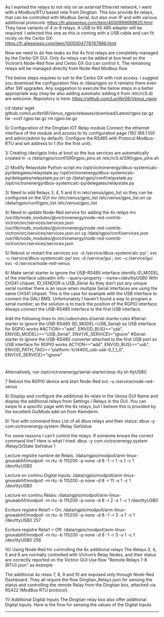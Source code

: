 As I wanted the relays to not rely on an external Ethernet network, I went with a Modbus/RTU based relai from Dingtian.
This box provide 8x relays, that can be controlled with Modbus Serial, but also over IP and with various additional protocols: https://fr.aliexpress.com/item/4000999069820.html They have variants of 4 or 8 relays.
A USB to RS 485 adapter will be required. I selected this one as this is coming with a USB cable and can fit nicely on the Cerbo GX: https://fr.aliexpress.com/item/1005004778767986.html

Now we need to do few teaks so the 4x first relays are completely managed by the Cerbo GX GUI.
Only 4x relays can be added at bus level so the Victron’s Node-Red flow and Cerbo GX Gui can control it.
The remaining relays will be managed directly from Node-Red Modbus flow


The below steps requires to ssh to the Cerbo GX with root access.
I suggest you download the configuration files in /data/rgpio so it remains there even after SW upgrades.
Any suggestion to execute the below steps in a better appropriate way (may be also adding automatic adding it from /etc/rcS.d) are welcome.
Repository is here:
https://github.com/Lucifer06/Venus_rgpio

cd /data/
wget github.com/Lucifer06/Venus_rgpio/releases/download/Latest/rgpio.tar.gz
tar -xvzf rgpio.tar.gz
rm rgpio.tar.gz

0/ Configuration of the Dingtian IOT Relay module
Connect the ethernet interface of the module and access to its configuration page (192.168.1.100 and admin/admin by default).
Configure the RS485 with Protocol Modbus-RTU and set address to 1 (for the first unit).

1/ Creating /dev/gpio links at boot so the bus services are automatically created 
ln -s /data/rgpio/conf/S90rgpio_pins.sh /etc/rcS.d/S90rgpio_pins.sh


2/ Modify Relaystate Python script
mv /opt/victronenergy/dbus-systemcalc-py/delegates/relaystate.py /opt/victronenergy/dbus-systemcalc-py/delegates/relaystate.py.ori
cp /data/rgpio/conf/relaystate.py /opt/victronenergy/dbus-systemcalc-py/delegates/relaystate.py


3/ Need to add Relays 3, 4, 5 and 6 in /etc/venus/gpio_list so they can be configured on the GUI
mv /etc/venus/gpio_list /etc/venus/gpio_list.ori
cp /data/rgpio/conf/gpio_list  /etc/venus/gpio_list


4/ Need to update Node-Red service for adding the 4x relays
mv /usr/lib/node_modules/@victronenergy/node-red-contrib-victron/src/services/services.json /usr/lib/node_modules/@victronenergy/node-red-contrib-victron/src/services/services.json.ori
cp /data/rgpio/conf/services.json /usr/lib/node_modules/@victronenergy/node-red-contrib-victron/src/services/services.json


5/ Reboot or restart the services
svc -d /service/dbus-systemcalc-py/ ; svc -u /service/dbus-systemcalc-py/
svc -d /service/gui ; svc -u /service/gui
svc -d /service/node-red-venus


6/ Make serial-starter to ignore the USB-RS485 interface
identify ID_MODEL of the interface
udevadm info --query=property --name=/dev/ttyUSB0
With CH341 chipset, ID_VENDOR is USB_Serial
As they don’t put any unique serial number there is an issue when multiple Serial interfaces are using the same CH341 chipset.
This is the case for example with the USB interface to connect the DALI BMS.
Unfortunately I haven’t found a way to program a serial number, so the solution is to track the position of the RGPIO interface:
Always connect the USB-RS485 interface to the first USB interface.

Add the following lines to /etc/udev/rules.d/serial-starter.rules
#Serial-starter to ignore the USB-RS485 (ID_MODEL=USB_Serial) so USB interface for RGPIO works
#ACTION=="add", ENV{ID_BUS}=="usb", ENV{ID_MODEL}=="USB_Serial", ENV{VE_SERVICE}="ignore"
#Serial-starter to ignore the USB-RS485 converter attached to the first USB port so USB interface for RGPIO works
ACTION=="add", ENV{ID_BUS}=="usb", ENV{ID_PATH_TAG}=="platform-1c14400_usb-usb-0_1_1_0", ENV{VE_SERVICE}="ignore"
#

Alternatively, run
/opt/victronenergy/serial-starter/stop-tty.sh ttyUSB0


7 Reboot the RGPIO device and start Node-Red
svc -u /service/node-red-venus


8/ Display and configure the additional 4x relais in the Venus GUI
Name and display the additional relays from Settings / Relays in the GUI.
You can swipe to a specific page with the 6x relays, but I believe this is provided by the excellent GuiMods add-on from Kwinderm.


9/ Test with command lines
List of all dbus relays and their status:
dbus -y com.victronenergy.system /Relay GetValue

For some reasons I can’t control the relays. If someone knows the correct command line?
Here is what I tried:
dbus -y com.victronenergy.system /Relay/3/State SetValue 1

Lecture registre nombre de Relais:
/data/rgpio/modpoll/arm-linux-gnueabihf/modpoll -m rtu -b 115200 -p none -d 8 -1 -r 1 -s 1 -c 1 /dev/ttyUSB0 

Lecture en continu Digital Inputs:
/data/rgpio/modpoll/arm-linux-gnueabihf/modpoll -m rtu -b 115200 -p none -d 8 -r 11 -s 1 -c 1 /dev/ttyUSB0

Lecture en continu Relais:
/data/rgpio/modpoll/arm-linux-gnueabihf/modpoll -m rtu -b 115200 -p none -d 8 -r 2 -s 1 -c 1 /dev/ttyUSB0

Ecriture registre Relai1 = On:
/data/rgpio/modpoll/arm-linux-gnueabihf/modpoll -m rtu -b 115200 -p none -d 8 -1 -r 3 -s 1 -c 1 /dev/ttyUSB0 257

Ecriture registre Relai1 = Off:
/data/rgpio/modpoll/arm-linux-gnueabihf/modpoll -m rtu -b 115200 -p none -d 8 -1 -r 3 -s 1 -c 1 /dev/ttyUSB0 256


10/ Using Node-Red for controlling the 8x additional relays
The Relays 3, 4, 5 and 6 are normally controlled with Victron’s Relay Nodes, and their status are correctly reported on the Victron GUI
Use flow "Remote Relays 1-8 (RTU).json" as example

The additional 4x relais 7, 8, 9 and 10 are exposed only through Node-Red Dashboard.
They all require the flow Dingtian_Relays.json for sensing the status and controlling the remote Relay from the Dingtian box, attached via RS422 (ModBus RTU protocol).


11/ Additional Digital Inputs
The Dingtian relay box also offer additional Digital inputs.
Here is the flow for sensing the values of the Digital Inputs



**********************************************************************
